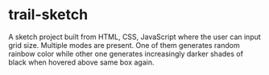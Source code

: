 # trail-sketch

A sketch project built from HTML, CSS, JavaScript where the user can input grid size. Multiple modes are present. One of them generates random rainbow color while other one generates increasingly darker shades of black when hovered above same box again.
